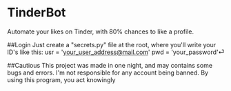 # TinderBot
Automate your likes on Tinder, with 80% chances to like a profile. 

##Login
Just create a "secrets.py" file at the root, where you'll write your ID's like this: 
usr = 'your_user_address@mail.com'
pwd = 'your_password'⏎  

##Cautious
This project was made in one night, and may contains some bugs and errors.
I'm not responsible for any account being banned. By using this program, you act knowingly 
